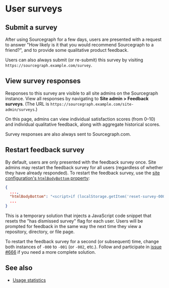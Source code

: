 # User surveys

## Submit a survey

After using Sourcegraph for a few days, users are presented with a request to answer "How likely is it that you would recommend Sourcegraph to a friend?", and to provide some qualitative product feedback.

Users can also always submit (or re-submit) this survey by visiting `https://sourcegraph.example.com/survey`.

## View survey responses

Responses to this survey are visible to all site admins on the Sourcegraph instance. View all responses by navigating to **Site admin > Feedback surveys**. (The URL is `https://sourcegraph.example.com/site-admin/surveys`.)

On this page, admins can view individual satisfaction scores (from 0–10) and individual qualitative feedback, along with aggregate historical scores.

Survey responses are also always sent to Sourcegraph.com.

## Restart feedback survey

By default, users are only presented with the feedback survey once. Site admins may restart the feedback survey for all users (regardless of whether they have already responded). To restart the feedback survey, use the [site configuration's `htmlBodyBottom` property](../admin/config/site_config.md#reference):

```json
{
  ...,
  "htmlBodyBottom": "<script>if (localStorage.getItem('reset-survey-000') === null) { localStorage.removeItem('has-dismissed-survey-toast'); localStorage.setItem('days-active-count', 3); localStorage.setItem('reset-survey-000', true); }</script>",
  ...
}
```

This is a temporary solution that injects a JavaScript code snippet that resets the "has dismissed survey" flag for each user. Users will be prompted for feedback in the same way the next time they view a repository, directory, or file page.

To restart the feedback survey for a second (or subsequent) time, change both instances of `-000` to `-001` (or `-002`, etc.). Follow and participate in [issue #666](https://github.com/sourcegraph/sourcegraph/issues/666) if you need a more complete solution.

## See also

- [Usage statistics](usage_statistics.md)
